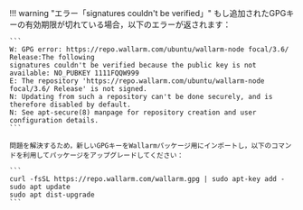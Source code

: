 !!! warning "エラー「signatures couldn't be verified」"
    もし追加されたGPGキーの有効期限が切れている場合，以下のエラーが返されます：

    ```
    W: GPG error: https://repo.wallarm.com/ubuntu/wallarm-node focal/3.6/ Release:The following
    signatures couldn't be verified because the public key is not available: NO_PUBKEY 1111FQQW999
    E: The repository 'https://repo.wallarm.com/ubuntu/wallarm-node focal/3.6/ Release' is not signed.
    N: Updating from such a repository can't be done securely, and is therefore disabled by default.
    N: See apt-secure(8) manpage for repository creation and user configuration details.
    ```

    問題を解決するため，新しいGPGキーをWallarmパッケージ用にインポートし，以下のコマンドを利用してパッケージをアップグレードしてください：

    ```
    curl -fsSL https://repo.wallarm.com/wallarm.gpg | sudo apt-key add -
    sudo apt update
    sudo apt dist-upgrade
    ```